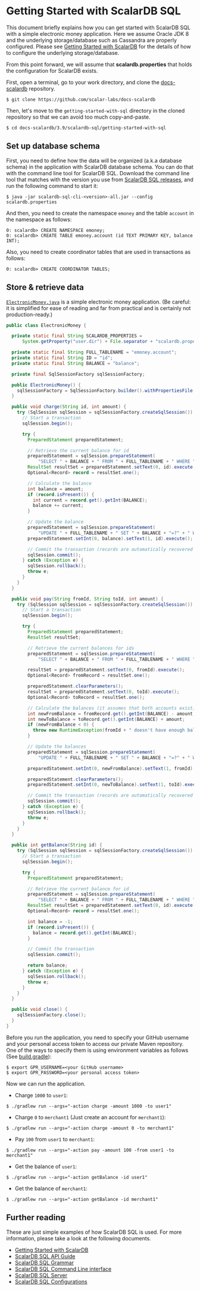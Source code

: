 # Getting Started with ScalarDB SQL

This document briefly explains how you can get started with ScalarDB SQL with a simple electronic money application.
Here we assume Oracle JDK 8 and the underlying storage/database such as Cassandra are properly configured.
Please see [Getting Started with ScalarDB](https://github.com/scalar-labs/scalardb/blob/master/docs/getting-started.md) for the details of how to configure the underlying storage/database.

From this point forward, we will assume that **scalardb.properties** that holds the configuration for ScalarDB exists.

First, open a terminal, go to your work directory, and clone the [docs-scalardb](https://github.com/scalar-labs/docs-scalardb) repository.

```shell
$ git clone https://github.com/scalar-labs/docs-scalardb
```

Then, let's move to the `getting-started-with-sql` directory in the cloned repository so that we can avoid too much copy-and-paste.

```shell
$ cd docs-scalardb/3.9/scalardb-sql/getting-started-with-sql
```

## Set up database schema

First, you need to define how the data will be organized (a.k.a database schema) in the application with ScalarDB database schema.
You can do that with the command line tool for ScalarDB SQL.
Download the command line tool that matches with the version you use from [ScalarDB SQL releases](https://github.com/scalar-labs/scalardb-sql/releases), and run the following command to start it:

```shell
$ java -jar scalardb-sql-cli-<version>-all.jar --config scalardb.properties
```

And then, you need to create the namespace `emoney` and the table `account` in the namespace as follows:

```shell
0: scalardb> CREATE NAMESPACE emoney;
0: scalardb> CREATE TABLE emoney.account (id TEXT PRIMARY KEY, balance INT);
```

Also, you need to create coordinator tables that are used in transactions as follows:

```shell
0: scalardb> CREATE COORDINATOR TABLES;
```

## Store & retrieve data

[`ElectronicMoney.java`](./getting-started-with-sql/src/main/java/sample/ElectronicMoney.java) is a simple electronic money application.
(Be careful: it is simplified for ease of reading and far from practical and is certainly not production-ready.)

```java
public class ElectronicMoney {

  private static final String SCALARDB_PROPERTIES =
      System.getProperty("user.dir") + File.separator + "scalardb.properties";

  private static final String FULL_TABLENAME = "emoney.account";
  private static final String ID = "id";
  private static final String BALANCE = "balance";

  private final SqlSessionFactory sqlSessionFactory;

  public ElectronicMoney() {
    sqlSessionFactory = SqlSessionFactory.builder().withPropertiesFile(SCALARDB_PROPERTIES).build();
  }

  public void charge(String id, int amount) {
    try (SqlSession sqlSession = sqlSessionFactory.createSqlSession()) {
      // Start a transaction
      sqlSession.begin();

      try {
        PreparedStatement preparedStatement;

        // Retrieve the current balance for id
        preparedStatement = sqlSession.prepareStatement(
            "SELECT " + BALANCE + " FROM " + FULL_TABLENAME + " WHERE " + ID + "=?");
        ResultSet resultSet = preparedStatement.setText(0, id).execute();
        Optional<Record> record = resultSet.one();

        // Calculate the balance
        int balance = amount;
        if (record.isPresent()) {
          int current = record.get().getInt(BALANCE);
          balance += current;
        }

        // Update the balance
        preparedStatement = sqlSession.prepareStatement(
            "UPDATE " + FULL_TABLENAME + " SET " + BALANCE + "=?" + " WHERE " + ID + "=?");
        preparedStatement.setInt(0, balance).setText(1, id).execute();

        // Commit the transaction (records are automatically recovered in case of failure)
        sqlSession.commit();
      } catch (Exception e) {
        sqlSession.rollback();
        throw e;
      }
    }
  }

  public void pay(String fromId, String toId, int amount) {
    try (SqlSession sqlSession = sqlSessionFactory.createSqlSession()) {
      // Start a transaction
      sqlSession.begin();

      try {
        PreparedStatement preparedStatement;
        ResultSet resultSet;

        // Retrieve the current balances for ids
        preparedStatement = sqlSession.prepareStatement(
            "SELECT " + BALANCE + " FROM " + FULL_TABLENAME + " WHERE " + ID + "=?");

        resultSet = preparedStatement.setText(0, fromId).execute();
        Optional<Record> fromRecord = resultSet.one();

        preparedStatement.clearParameters();
        resultSet = preparedStatement.setText(0, toId).execute();
        Optional<Record> toRecord = resultSet.one();

        // Calculate the balances (it assumes that both accounts exist)
        int newFromBalance = fromRecord.get().getInt(BALANCE) - amount;
        int newToBalance = toRecord.get().getInt(BALANCE) + amount;
        if (newFromBalance < 0) {
          throw new RuntimeException(fromId + " doesn't have enough balance.");
        }

        // Update the balances
        preparedStatement = sqlSession.prepareStatement(
            "UPDATE " + FULL_TABLENAME + " SET " + BALANCE + "=?" + " WHERE " + ID + "=?");

        preparedStatement.setInt(0, newFromBalance).setText(1, fromId).execute();

        preparedStatement.clearParameters();
        preparedStatement.setInt(0, newToBalance).setText(1, toId).execute();

        // Commit the transaction (records are automatically recovered in case of failure)
        sqlSession.commit();
      } catch (Exception e) {
        sqlSession.rollback();
        throw e;
      }
    }
  }

  public int getBalance(String id) {
    try (SqlSession sqlSession = sqlSessionFactory.createSqlSession()) {
      // Start a transaction
      sqlSession.begin();

      try {
        PreparedStatement preparedStatement;

        // Retrieve the current balance for id
        preparedStatement = sqlSession.prepareStatement(
            "SELECT " + BALANCE + " FROM " + FULL_TABLENAME + " WHERE " + ID + "=?");
        ResultSet resultSet = preparedStatement.setText(0, id).execute();
        Optional<Record> record = resultSet.one();

        int balance = -1;
        if (record.isPresent()) {
          balance = record.get().getInt(BALANCE);
        }

        // Commit the transaction
        sqlSession.commit();

        return balance;
      } catch (Exception e) {
        sqlSession.rollback();
        throw e;
      }
    }
  }

  public void close() {
    sqlSessionFactory.close();
  }
}
```

Before you run the application, you need to specify your GitHub username and your personal access token to access our private Maven repository.
One of the ways to specify them is using environment variables as follows (See [build.gradle](./getting-started-with-sql/build.gradle)):

```shell
$ export GPR_USERNAME=<your GitHub username>
$ export GPR_PASSWORD=<your personal access token>
```

Now we can run the application.

- Charge `1000` to `user1`:
```shell
$ ./gradlew run --args="-action charge -amount 1000 -to user1"
```

- Charge `0` to `merchant1` (Just create an account for `merchant1`):
```shell
$ ./gradlew run --args="-action charge -amount 0 -to merchant1"
```

- Pay `100` from `user1` to `merchant1`:
```shell
$ ./gradlew run --args="-action pay -amount 100 -from user1 -to merchant1"
```

- Get the balance of `user1`:
```shell
$ ./gradlew run --args="-action getBalance -id user1"
```

- Get the balance of `merchant1`:
```shell
$ ./gradlew run --args="-action getBalance -id merchant1"
```

## Further reading

These are just simple examples of how ScalarDB SQL is used. For more information, please take a look at the following documents.

* [Getting Started with ScalarDB](https://github.com/scalar-labs/scalardb/blob/master/docs/getting-started.md)
* [ScalarDB SQL API Guide](sql-api-guide.md)
* [ScalarDB SQL Grammar](grammar.md)
* [ScalarDB SQL Command Line interface](command-line-interface.md)
* [ScalarDB SQL Server](sql-server.md)
* [ScalarDB SQL Configurations](configurations.md)
